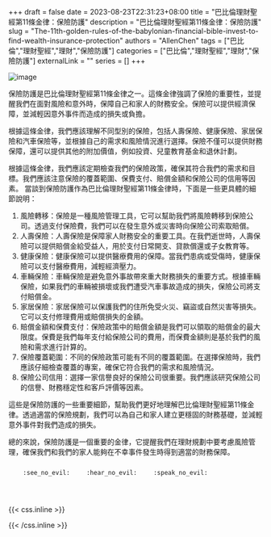 +++ 
draft = false
date = 2023-08-23T22:31:23+08:00
title = "巴比倫理財聖經第11條金律：保險防護"
description = "巴比倫理財聖經第11條金律：保險防護"
slug = "The-11th-golden-rules-of-the-babylonian-financial-bible-invest-to-find-wealth-insurance-protection"
authors = "AllenChen"
tags = ["巴比倫","理財聖經","理財","保險防護"]
categories = ["巴比倫","理財聖經","理財","保險防護"]
externalLink = ""
series = []
+++

![image](/images/post/A-rabbit-with-big-blue-eyes-buying-insurance-to-make-much-money-with-Van-Gogh-style.jpeg)

保險防護是巴比倫理財聖經第11條金律之一。這條金律強調了保險的重要性，並提醒我們在面對風險和意外時，保障自己和家人的財務安全。保險可以提供經濟保障，並減輕因意外事件而造成的損失或負擔。

根據這條金律，我們應該理解不同型別的保險，包括人壽保險、健康保險、家居保險和汽車保險等，並根據自己的需求和風險情況進行選擇。保險不僅可以提供財務保障，還可以提供其他的附加價值，例如投資、兒童教育基金和退休計劃。

根據這條金律，我們應該定期檢查我們的保險政策，確保其符合我們的需求和目標。我們應該注意保險的覆蓋範圍、保費支付、賠償金額和保險公司的信用等因素。
當談到保險防護作為巴比倫理財聖經第11條金律時，下面是一些更具體的細節說明：

1. 風險轉移：保險是一種風險管理工具，它可以幫助我們將風險轉移到保險公司。透過支付保險費，我們可以在發生意外或災害時向保險公司索取賠償。
2. 人壽保險：人壽保險是保障家人財務安全的重要工具。在我們逝世時，人壽保險可以提供賠償金給受益人，用於支付日常開支、貸款償還或子女教育等。
3. 健康保險：健康保險可以提供醫療費用的保障。當我們患病或受傷時，健康保險可以支付醫療費用，減輕經濟壓力。
4. 車輛保險：車輛保險是避免意外事故帶來重大財務損失的重要方式。根據車輛保險，如果我們的車輛被損壞或我們遭受汽車事故造成的損失，保險公司將支付賠償金。
5. 家居保險：家居保險可以保護我們的住所免受火災、竊盜或自然災害等損失。它可以支付修理費用或賠償損失的金額。
6. 賠償金額和保費支付：保險政策中的賠償金額是我們可以領取的賠償金的最大限度。保費是我們每年支付給保險公司的費用，而保費金額則是基於我們的風險和需求進行計算的。
7. 保險覆蓋範圍：不同的保險政策可能有不同的覆蓋範圍。在選擇保險時，我們應該仔細檢查覆蓋的專案，確保它符合我們的需求和風險情況。
8. 保險公司信用：選擇一家信譽良好的保險公司很重要。我們應該研究保險公司的信譽、財務穩定性和客戶評價等因素。

這些是保險防護的一些重要細節，幫助我們更好地理解巴比倫理財聖經第11條金律。透過適當的保險規劃，我們可以為自己和家人建立更穩固的財務基礎，並減輕意外事件對我們造成的損失。

總的來說，保險防護是一個重要的金律，它提醒我們在理財規劃中要考慮風險管理，確保我們和我們的家人能夠在不幸事件發生時得到適當的財務保障。


<p><span class="nowrap"><span class="emojify">🙈</span> <code>:see_no_evil:</code></span>  <span class="nowrap"><span class="emojify">🙉</span> <code>:hear_no_evil:</code></span>  <span class="nowrap"><span class="emojify">🙊</span> <code>:speak_no_evil:</code></span></p>
<br>
    

{{< css.inline >}}
<style>
.emojify {
	font-family: Apple Color Emoji, Segoe UI Emoji, NotoColorEmoji, Segoe UI Symbol, Android Emoji, EmojiSymbols;
	font-size: 2rem;
	vertical-align: middle;
}
@media screen and (max-width:650px) {
  .nowrap {
    display: block;
    margin: 25px 0;
  }
}
</style>
{{< /css.inline >}}
